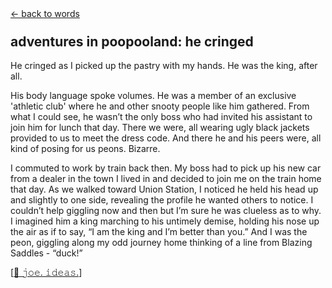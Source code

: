 <div class="goback">
<a href="/words/">&larr; back to words</a>
</div>
<h2 style="margin-top:24px;">adventures in poopooland: he cringed</h2>
<p>He cringed as I picked up the pastry with my hands. He was the king, after all.</p>
<p>His body language spoke volumes. He was a member of an exclusive 'athletic club' where he and other snooty people like him gathered. From what I could see, he wasn’t the only boss who had invited his assistant to join him for lunch that day. There we were, all wearing ugly black jackets provided to us to meet the dress code. And there he and his peers were, all kind of posing for us peons. Bizarre.</p>
<p>I commuted to work by train back then. My boss had to pick up his new car from a dealer in the town I lived in and decided to join me on the train home that day. As we walked toward Union Station, I noticed he held his head up and slightly to one side, revealing the profile he wanted others to notice. I couldn’t help giggling now and then but I’m sure he was clueless as to why. I imagined him a king marching to his untimely demise, holding his nose up the air as if to say, “I am the king and I’m better than you.” And I was the peon, giggling along my odd journey home thinking of a line from Blazing Saddles - “duck!”</p>
<p>[<a href="https://ideas.joejenett.com/#freeform%2009-16-22">🌱 𝚓𝚘𝚎. 𝚒𝚍𝚎𝚊𝚜.</a>]</p>